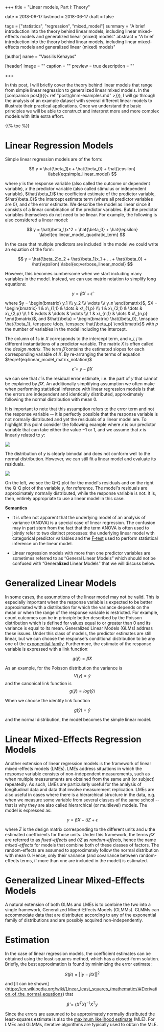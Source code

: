 +++
title = "Linear models, Part I: Theory"

date = 2018-06-17
lastmod = 2018-06-17
draft = false

tags = ["statistics", "regression", "mixed_model"]
summary = "A brief introduction into the theory behind linear models, including linear mixed-effects models and generalized linear (mixed) models"
abstract = "A brief introduction into the theory behind linear models, including linear mixed-effects models and generalized linear (mixed) models"

[author]
name = "Vassilis Kehayas"

[header]
image = ""
caption = ""
preview = true
description = ""

+++



In this post, I will briefly cover the theory behind linear models
that range from simple linear regression to generalized linear mixed models.
In the [companion post]({{< ref "post/glmm-examples.md" >}}),
I will go through the analysis of 
an example dataset with several different linear models
to illustrate their practical applications.
Once we understand the basic principles
we will be able to construct and interpret more and more complex models
with little extra effort.

{{% toc %}}

# Linear Regression Models

Simple linear regression models are of the form:

$$ y = \hat{\beta_1}x + \hat{\beta_0} + \hat{\epsilon} \label{eq:simple_linear_model} $$

where $y$ is the response variable (also called the outcome or dependent variable),
$x$ the predictor variable (also called stimulus or independent variable),
$\hat{\beta_1}$ the coefficient estimate of the predictor variable,
$\hat{\beta_0}$ the intercept estimate term (where all predictor variables are $0$),
and $\hat{\epsilon}$ the error estimate.
We describe the model as linear since it consists of
a linear combination of the predictor variables.
But the predictor variables themselves do not need to be linear.
For example, the following is also considered a linear model:

$$ y = \hat{\beta_1}x^2 + \hat{\beta_0} + \hat{\epsilon} \label{eq:linear_model_quadratic_term} $$

In the case that multiple predictors are included in the model
we could write an equation of the form:

$$ y = \hat{\beta_2}x_2 + \hat{\beta_1}x_1 + ... + \hat{\beta_0} + \hat{\epsilon} \label{eq:verbose_linear_model} $$

However, this becomes cumbersome 
when we start including many variables in the model.
Instead, we can use matrix notation to simplify long equations:

$$ y = \hat{\beta}X + \hat{\epsilon} \label{eq:linear_model_matrix_notation} $$

where
$y = \begin{bmatrix} y_1 \\\ y_2 \\\ \vdots \\\ y_n \end{bmatrix}$,
$X = \begin{bmatrix} 1 & x\_{1,1} & \dots & x\_{1,p} \\\ 1 & x\_{2,1} & \dots & x\_{2,p} \\\ 1 & \vdots & \ddots & \vdots \\\ 1 & x\_{n,1} & \dots & x\_{n,p} \end{bmatrix}$,
and $\hat{\beta} = \begin{bmatrix} \hat{\beta_0}, \enspace \hat{\beta_1}, \enspace \dots, \enspace \hat{\beta_p} \end{bmatrix}$
with $p$ the number of variables in the model including the intercept.

The column of $1$s in $X$ corresponds to the intercept term,
and $x\_{i,j}$ to different instantiations of a predictor variable.
The matrix $X$ is often called the *design matrix*.
The term $\hat{\beta}$ contains the estimated slopes 
for each corresponding variable of $X$.
By re-arranging the terms of equation $\eqref{eq:linear_model_matrix_notation}$

$$ \hat{\epsilon} = y - \hat{\beta}X \label{eq:linear_model_error_term} $$

we can see that $\hat{\epsilon}$ is the residual error estimate,
i.e. the part of $y$ that cannot be explained by $\hat{\beta}X$.
An additionally simplifying assumption we often make when performing
statistical inference with linear regression models is that
the errors are independent and identically distributed,
approximately following the normal distribution with mean $0$.

It is important to note that this assumption refers to the error term
and not the response variable
-- it is perfectly possible that the response variable is not normally distributed
and yet the residuals of a linear model are.
To highlight this point consider the following example where
$x$ is our predictor variable that can take either the value $-1$ or $1$,
and we assume that $x$ is linearly related to $y$:





![](/img/glmm-theory/outcome_distribution-1.png)<!-- -->

The distribution of $y$ is clearly bimodal 
and does not conform well to the normal distribution.
However, we can still fit a linear model and evaluate its residuals.


![](/img/glmm-theory/simple_linear_model_residuals-1.png)<!-- -->

On the left, we see the Q-Q plot for the model's residuals
and on the right the Q-Q plot of the variable $y$, for reference.
The model's residuals are approximately normally distributed,
while the response variable is not.
It is, then, entirely appropriate to use a linear model in this case.

**Semantics**

* It is often not apparent that 
the underlying model of an analysis of variance (ANOVA) 
is a special case of linear regression.
The confusion may in part stem from the fact that
the term ANOVA is often used to jointly refer to two distinct processes:
the underlying linear model with categorical predictor variables and
the [F-test](https://en.wikipedia.org/wiki/F-test)
used to perform statistical inference on the linear model.

* Linear regression models with more than one predictor variables 
are sometimes referred to as “General Linear Models” 
which should not be confused with “General**ized** Linear Models” 
that we will discuss below.

# Generalized Linear Models
In some cases, the assumptions of the linear model may not be valid.
This is especially important when the response variable
is expected to be better approximated with a distribution
for which the variance depends on the mean
or when the range of the response variable is restricted.
For example, count outcomes can be in principle better described by 
the Poisson distribution
which is defined for values equal to or greater than $0$ and
its variance is equal to its mean.
Generalized Linear Models (GLMs) address these issues.
Under this class of models, the predictor estimates are still linear, 
but we can choose the response's conditional distribution to be any one of the
[exponential family](https://en.wikipedia.org/wiki/Exponential_family).
Furthermore, the estimate of the response variable is expressed with a link function:

$$ g(\hat{y}) = \hat{\beta}X \label{eq:glm_link_function} $$

As an example, for the Poisson distribution the variance is
$$ V(y) = \hat{y} \label{eq:poisson_var} $$
and the canonical link function is
$$ g(\hat{y}) = log(\hat{y}) \label{eq:poisson_link} $$

When we choose the identity link function

$$ g(\hat{y}) = \hat{y} \label{eq:glm_identity} $$

and the normal distribution,
the model becomes the simple linear model.

# Linear Mixed-Effects Regression Models

Another extension of linear regression models is 
the framework of linear mixed-effects models (LMEs).
LMEs address situations in which the response variable consists of 
non-independent measurements, such as when multiple measurements 
are obtained from the same unit (or subject) repeatedly. 
As such, LMEs are particularly useful for the analysis of longitudinal data
and data that involve measurement replication.
LMEs are also useful in cases where 
there is a hierarchical structure in the data,
e.g. when we measure some variable from 
several classes of the same school
--that is why they are also called hierarchical (or multilevel) models.
The model is expressed as:

$$ y = \hat{\beta}X + \hat{u}Z + \epsilon \label{eq:lme} $$

where $Z$ is the design matrix corresponding to the different units
and $u$ the estimated coefficients for those units.
Under this framework, the terms $\hat{\beta}X$ are referred to as *fixed-effects*
and $\hat{u}Z$ as *random-effects*,
hence the name *mixed-effects* for models that combine
both of these classes of factors.
The random-effects are assumed to approximately follow 
the normal distribution with mean $0$.
Hence, only their variance (and covariance between random-effects terms, 
if more than one are included in the model) is estimated.

# Generalized Linear Mixed-Effects Models

A natural extension of both GLMs and LMEs is
to combine the two into a single framework,
Generalized Mixed-Effects Models (GLMMs).
GLMMs can accommodate data that are distributed according to
any of the exponential family of distributions
and are possibly acquired non-independently.

# Estimation

In the case of linear regression models, 
the coefficient estimates can be obtained using 
the least-squares method, which has a closed-form solution.
Briefly, the best approximation is found by minimizing the error estimate:

$$ S(\beta) = {|| y - \beta X||}^2 \label{eq:regression_criterion} $$

and
[it can be shown]
(https://en.wikipedia.org/wiki/Linear_least_squares_(mathematics)#Derivation_of_the_normal_equations)
that

$$ \hat{\beta} = (X^{T}X)^{-1}X^{T}y \label{eq:normal_equation} $$

Since the errors are assumed to be approximately normally distributed
the least-squares estimate is also the
[maximum likelihood estimate](https://en.wikipedia.org/wiki/Maximum_likelihood_estimation)
(MLE).
For LMEs and GLMMs, iterative algorithms are typically used 
to obtain the MLE.
